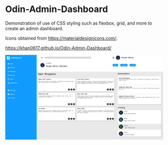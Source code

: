 # Odin-Admin-Dashboard
Demonstration of use of CSS styling such as flexbox, grid, and more to create an admin dashboard.

Icons obtained from https://materialdesignicons.com/.

https://khan0617.github.io/Odin-Admin-Dashboard/

![screenshot](./images/screenshot.png)

